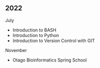 ## 2022

July


- Introduction to BASH
- Introduction to Python
- Introduction to Version Control with GIT


November

- Otago Bioinformatics Spring School
